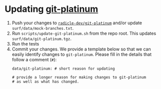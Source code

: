 # Updating [git-platinum][]

1. Push your changes to [`radicle-dev/git-platinum`][git-platinum] and/or update
   `surf/data/mock-branches.txt`.
2. Run `scripts/update-git-platinum.sh` from the repo root. This updates
   `surf/data/git-platinum.tgz`.
3. Run the tests
4. Commit your changes. We provide a template below so that we can easily
   identify changes to `git-platinum`. Please fill in the details that follow a
   comment (`#`):
   ```
   data/git-platinum: # short reason for updating

   # provide a longer reason for making changes to git-platinum
   # as well as what has changed.
   ```



[git-platinum]: https://github.com/radicle-dev/git-platinum

